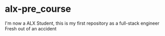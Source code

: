 # alx-pre_course
I'm now a ALX Student, this is my first repository as a full-stack engineer
Fresh out of an accident
